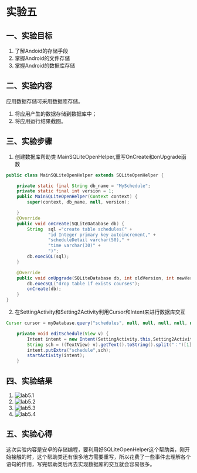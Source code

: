 # 实验五

## 一、实验目标

1. 了解Andoid的存储手段
2. 掌握Android的文件存储
3. 掌握Android的数据库存储

## 二、实验内容

应用数据存储可采用数据库存储。

1. 将应用产生的数据存储到数据库中；
2. 将应用运行结果截图。

## 三、实验步骤
1. 创建数据库帮助类 MainSQLiteOpenHelper,重写OnCreate和onUpgrade函数
```java
public class MainSQLiteOpenHelper extends SQLiteOpenHelper {

    private static final String db_name = "MySchedule";
    private static final int version = 1;
    public MainSQLiteOpenHelper(Context context) {
        super(context, db_name, null, version);

    }
    @Override
    public void onCreate(SQLiteDatabase db) {
        String  sql ="create table schedules(" +
                "id Integer primary key autoincrement," +   
                "scheduleDetail varchar(50)," +
                "time varchar(30)" +
                ")";
        db.execSQL(sql);
    }

    @Override
    public void onUpgrade(SQLiteDatabase db, int oldVersion, int newVersion) {
        db.execSQL("drop table if exists courses");
        onCreate(db);
    }
}
```
2. 在SettingActivity和Setting2Activity利用Cursor和Intent来进行数据库交互
```java
Cursor cursor = myDatabase.query("schedules", null, null, null, null, null, null);  //查询所有列
```
```java
    private void editSchedule(View v) {
        Intent intent = new Intent(SettingActivity.this,Setting2Activity.class);
        String sch = ((TextView) v).getText().toString().split("：")[1];
        intent.putExtra("schedule",sch);
        startActivity(intent);
    }
```

## 四、实验结果
1. ![lab5.1](https://raw.githubusercontent.com/xyl123580/android-labs-2020/master/students/net1814080903110/lab5.1.png)
2. ![lab5.2](https://raw.githubusercontent.com/xyl123580/android-labs-2020/master/students/net1814080903110/lab5.2.png)
3. ![lab5.3](https://raw.githubusercontent.com/xyl123580/android-labs-2020/master/students/net1814080903110/lab5.3.png)
4. ![lab5.4](https://raw.githubusercontent.com/xyl123580/android-labs-2020/master/students/net1814080903110/lab5.4.png)

## 五、实验心得
  这次实验内容是安卓的存储编程，要利用好SQLiteOpenHelper这个帮助类，刚开始接触的时，这个帮助类还有很多地方需要重写，所以花费了一些事件去理解各个语句的作用，写完帮助类后再去实现数据库的交互就会容易很多。
